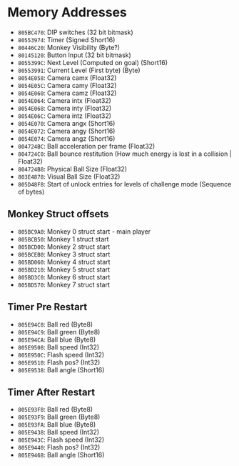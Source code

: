 Memory Addresses
================

- `805BC470`: DIP switches (32 bit bitmask)
- `80553974`: Timer (Signed Short16)
- `80446C20`: Monkey Visibility (Byte?)
- `80145120`: Button Input (32 bit bitmask)
- `8055399C`: Next Level (Computed on goal) (Short16)
- `80553991`: Current Level (First byte) (Byte)
- `8054E058`: Camera camx (Float32)
- `8054E05C`: Camera camy (Float32)
- `8054E060`: Camera camz (Float32)
- `8054E064`: Camera intx (Float32)
- `8054E068`: Camera inty (Float32)
- `8054E06C`: Camera intz (Float32)
- `8054E070`: Camera angx (Short16)
- `8054E072`: Camera angy (Short16)
- `8054E074`: Camera angz (Short16)
- `804724BC`: Ball acceleration per frame (Float32)
- `804724C0`: Ball bounce restitution (How much energy is lost in a collision | Float32)
- `804724B8`: Physical Ball Size (Float32)
- `803E4878`: Visual Ball Size (Float32)
- `805D48F8`: Start of unlock entries for levels of challenge mode (Sequence of bytes)

## Monkey Struct offsets

- `805BC9A0`: Monkey 0 struct start - main player
- `805BCB50`: Monkey 1 struct start
- `805BCD00`: Monkey 2 struct start
- `805BCEB0`: Monkey 3 struct start
- `805BD060`: Monkey 4 struct start
- `805BD210`: Monkey 5 struct start
- `805BD3C0`: Monkey 6 struct start
- `805BD570`: Monkey 7 struct start

## Timer Pre Restart

- `805E94C8`: Ball red (Byte8)
- `805E94C9`: Ball green (Byte8)
- `805E94CA`: Ball blue (Byte8)
- `805E9508`: Ball speed (Int32)
- `805E950C`: Flash speed (Int32)
- `805E9510`: Flash pos? (Int32)
- `805E9538`: Ball angle (Short16)

## Timer After Restart

- `805E93F8`: Ball red (Byte8)
- `805E93F9`: Ball green (Byte8)
- `805E93FA`: Ball blue (Byte8)
- `805E9438`: Ball speed (Int32)
- `805E943C`: Flash speed (Int32)
- `805E9440`: Flash pos? (Int32)
- `805E9468`: Ball angle (Short16)

